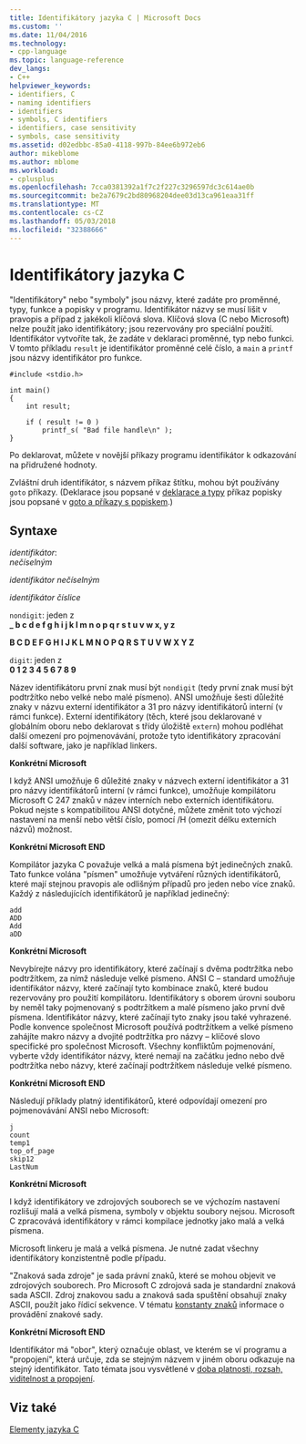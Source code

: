```yaml
---
title: Identifikátory jazyka C | Microsoft Docs
ms.custom: ''
ms.date: 11/04/2016
ms.technology:
- cpp-language
ms.topic: language-reference
dev_langs:
- C++
helpviewer_keywords:
- identifiers, C
- naming identifiers
- identifiers
- symbols, C identifiers
- identifiers, case sensitivity
- symbols, case sensitivity
ms.assetid: d02edbbc-85a0-4118-997b-84ee6b972eb6
author: mikeblome
ms.author: mblome
ms.workload:
- cplusplus
ms.openlocfilehash: 7cca0381392a1f7c2f227c3296597dc3c614ae0b
ms.sourcegitcommit: be2a7679c2bd80968204dee03d13ca961eaa31ff
ms.translationtype: MT
ms.contentlocale: cs-CZ
ms.lasthandoff: 05/03/2018
ms.locfileid: "32388666"
---
```

# <a name="c-identifiers"></a>Identifikátory jazyka C
"Identifikátory" nebo "symboly" jsou názvy, které zadáte pro proměnné, typy, funkce a popisky v programu. Identifikátor názvy se musí lišit v pravopis a případ z jakékoli klíčová slova. Klíčová slova (C nebo Microsoft) nelze použít jako identifikátory; jsou rezervovány pro speciální použití. Identifikátor vytvoříte tak, že zadáte v deklaraci proměnné, typ nebo funkci. V tomto příkladu `result` je identifikátor proměnné celé číslo, a `main` a `printf` jsou názvy identifikátor pro funkce.  
  
```  
#include <stdio.h>  
  
int main()  
{  
    int result;  
  
    if ( result != 0 )  
        printf_s( "Bad file handle\n" );  
}  
```  
  
 Po deklarovat, můžete v novější příkazy programu identifikátor k odkazování na přidružené hodnoty.  
  
 Zvláštní druh identifikátor, s názvem příkaz štítku, mohou být používány `goto` příkazy. (Deklarace jsou popsané v [deklarace a typy](../c-language/declarations-and-types.md) příkaz popisky jsou popsané v [goto a příkazy s popiskem](../c-language/goto-and-labeled-statements-c.md).)  
  
## <a name="syntax"></a>Syntaxe  
 *identifikátor*:  
 *nečíselným*  
  
 *identifikátor nečíselným*  
  
 *identifikátor číslice*  
  
 `nondigit`: jeden z  
 **_ b c d e f g h i j k l m n o p q r s t u v w x, y z**  
  
 **B C D E F G H I J K L M N O P Q R S T U V W X Y Z**  
  
 `digit`: jeden z  
 **0 1 2 3 4 5 6 7 8 9**  
  
 Název identifikátoru první znak musí být `nondigit` (tedy první znak musí být podtržítko nebo velké nebo malé písmeno). ANSI umožňuje šesti důležité znaky v názvu externí identifikátor a 31 pro názvy identifikátorů interní (v rámci funkce). Externí identifikátory (těch, které jsou deklarované v globálním oboru nebo deklarovat s třídy úložiště `extern`) mohou podléhat další omezení pro pojmenovávání, protože tyto identifikátory zpracování další software, jako je například linkers.  
  
 **Konkrétní Microsoft**  
  
 I když ANSI umožňuje 6 důležité znaky v názvech externí identifikátor a 31 pro názvy identifikátorů interní (v rámci funkce), umožňuje kompilátoru Microsoft C 247 znaků v název interních nebo externích identifikátoru. Pokud nejste s kompatibilitou ANSI dotyčné, můžete změnit toto výchozí nastavení na menší nebo větší číslo, pomocí /H (omezit délku externích názvů) možnost.  
  
 **Konkrétní Microsoft END**  
  
 Kompilátor jazyka C považuje velká a malá písmena být jedinečných znaků. Tato funkce volána "písmen" umožňuje vytváření různých identifikátorů, které mají stejnou pravopis ale odlišným případů pro jeden nebo více znaků. Každý z následujících identifikátorů je například jedinečný:  
  
```  
add  
ADD  
Add  
aDD  
```  
  
 **Konkrétní Microsoft**  
  
 Nevybírejte názvy pro identifikátory, které začínají s dvěma podtržítka nebo podtržítkem, za nímž následuje velké písmeno. ANSI C – standard umožňuje identifikátor názvy, které začínají tyto kombinace znaků, které budou rezervovány pro použití kompilátoru. Identifikátory s oborem úrovni souboru by neměl taky pojmenovaný s podtržítkem a malé písmeno jako první dvě písmena. Identifikátor názvy, které začínají tyto znaky jsou také vyhrazené. Podle konvence společnost Microsoft používá podtržítkem a velké písmeno zahájíte makro názvy a dvojité podtržítka pro názvy – klíčové slovo specifické pro společnost Microsoft. Všechny konfliktům pojmenování, vyberte vždy identifikátor názvy, které nemají na začátku jedno nebo dvě podtržítka nebo názvy, které začínají podtržítkem následuje velké písmeno.  
  
 **Konkrétní Microsoft END**  
  
 Následují příklady platný identifikátorů, které odpovídají omezení pro pojmenovávání ANSI nebo Microsoft:  
  
```  
j  
count  
temp1  
top_of_page  
skip12  
LastNum  
```  
  
 **Konkrétní Microsoft**  
  
 I když identifikátory ve zdrojových souborech se ve výchozím nastavení rozlišují malá a velká písmena, symboly v objektu soubory nejsou. Microsoft C zpracovává identifikátory v rámci kompilace jednotky jako malá a velká písmena.  
  
 Microsoft linkeru je malá a velká písmena. Je nutné zadat všechny identifikátory konzistentně podle případu.  
  
 "Znaková sada zdroje" je sada právní znaků, které se mohou objevit ve zdrojových souborech. Pro Microsoft C zdrojová sada je standardní znaková sada ASCII. Zdroj znakovou sadu a znaková sada spuštění obsahují znaky ASCII, použít jako řídicí sekvence. V tématu [konstanty znaků](../c-language/c-character-constants.md) informace o provádění znakové sady.  
  
 **Konkrétní Microsoft END**  
  
 Identifikátor má "obor", který označuje oblast, ve kterém se ví programu a "propojení", která určuje, zda se stejným názvem v jiném oboru odkazuje na stejný identifikátor. Tato témata jsou vysvětlené v [doba platnosti, rozsah, viditelnost a propojení](../c-language/lifetime-scope-visibility-and-linkage.md).  
  
## <a name="see-also"></a>Viz také  
 [Elementy jazyka C](../c-language/elements-of-c.md)